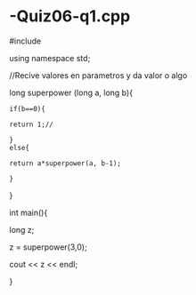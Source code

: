 # -Quiz06-q1.cpp

#include <iostream>

using namespace std;

//Recive valores en parametros y da valor o algo

long superpower (long a, long b){

    if(b==0){
    
    return 1;//
    
    }
    else{
    
    return a*superpower(a, b-1);
    
    }
}

int main(){

   long z;
   
   z = superpower(3,0);
   
   cout << z << endl;
   
}
